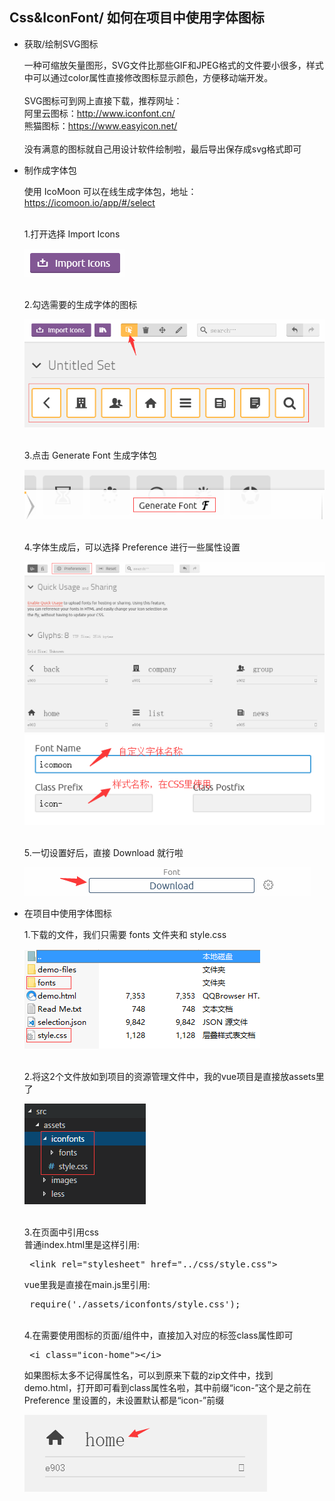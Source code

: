 ## Css&IconFont/ 如何在项目中使用字体图标

* 获取/绘制SVG图标

    一种可缩放矢量图形，SVG文件比那些GIF和JPEG格式的文件要小很多，样式中可以通过color属性直接修改图标显示颜色，方便移动端开发。
    <br/>
    <br/>
    SVG图标可到网上直接下载，推荐网址：
    <br/>
    阿里云图标：http://www.iconfont.cn/
    <br/>
    熊猫图标：https://www.easyicon.net/
    <br/>
    <br/>
    没有满意的图标就自己用设计软件绘制啦，最后导出保存成svg格式即可

* 制作成字体包

    使用 IcoMoon 可以在线生成字体包，地址：https://icomoon.io/app/#/select
    
    <br/>
    1.打开选择 Import Icons  
    
    ![Image text](images/iconfont-1.png) 

    <br/>
    2.勾选需要的生成字体的图标

    ![Image text](images/iconfont-2.png)  

    <br/>
    3.点击 Generate Font 生成字体包

    ![Image text](images/iconfont-3.png) 

    <br/>
    4.字体生成后，可以选择 Preference 进行一些属性设置

    ![Image text](images/iconfont-4.png) 
    ![Image text](images/iconfont-5.png) 

    <br/>
    5.一切设置好后，直接 Download 就行啦

    ![Image text](images/iconfont-6.png) 
    <br/>

* 在项目中使用字体图标

    1.下载的文件，我们只需要 fonts 文件夹和 style.css

    ![Image text](images/iconfont-7.png) 

    <br/>
    2.将这2个文件放如到项目的资源管理文件中，我的vue项目是直接放assets里了

    ![Image text](images/iconfont-8.png) 

    <br/>
    3.在页面中引用css
    <br/>
    普通index.html里是这样引用:

    <pre> &lt;link rel="stylesheet" href="../css/style.css"&gt; </pre>

    vue里我是直接在main.js里引用:

    <pre> require('./assets/iconfonts/style.css'); </pre>

    <br/>
    4.在需要使用图标的页面/组件中，直接加入对应的标签class属性即可
    <pre> &lt;i class="icon-home"&gt;&lt;/i&gt;  </pre>

    如果图标太多不记得属性名，可以到原来下载的zip文件中，找到demo.html，打开即可看到class属性名啦，其中前缀“icon-”这个是之前在 Preference 里设置的，未设置默认都是“icon-”前缀  
    
    ![Image text](images/iconfont-9.png) 